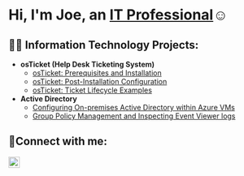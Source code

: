 <h1>Hi, I'm Joe, an <a href="https://www.linkedin.com/in/josephttnguyen/">IT Professional</a>☺</h1>

<h2>👨‍💻 Information Technology Projects:</h2>

- <b>osTicket (Help Desk Ticketing System)</b>
  - [osTicket: Prerequisites and Installation](https://github.com/jttn90/osticket-prereqs)
  - [osTicket: Post-Installation Configuration](https://github.com/jttn90/post-install-config)
  - [osTicket: Ticket Lifecycle Examples](https://github.com/jttn90/ticket-lifecycle)
- <b>Active Directory</b>
  - [Configuring On-premises Active Directory within Azure VMs](https://github.com/jttn90/configure-ad)
  - [Group Policy Management and Inspecting Event Viewer logs](https://github.com/jttn90/gpm-eventvwr)
<!-- - <b>Networking Protocols</b> -->
<!-- - [Network Security Groups (NSGs) and Inspecting Network Protocols](https://github.com/jttn90/azure-network-protocols) -->


<h2>🤳Connect with me:</h2>

[<img align="left" alt="Joseph | LinkedIn" width="22px" src="https://cdn.jsdelivr.net/npm/simple-icons@v3/icons/linkedin.svg" />][linkedin]

[linkedin]: https://www.linkedin.com/in/josephttnguyen/
